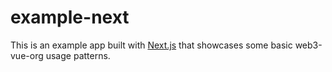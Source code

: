 # example-next

This is an example app built with [Next.js](https://nextjs.org/) that showcases some basic web3-vue-org usage patterns.
